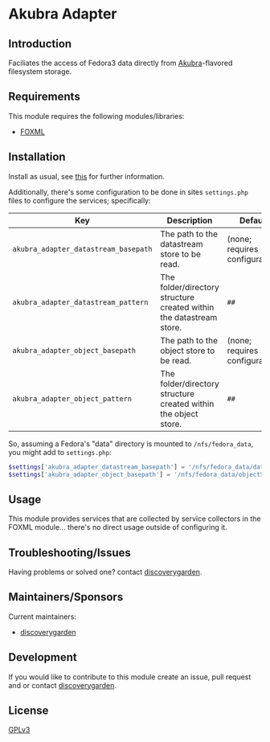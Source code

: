 # Akubra Adapter

## Introduction

Faciliates the access of Fedora3 data directly from [Akubra][akubra]-flavored
filesystem storage.

## Requirements

This module requires the following modules/libraries:

* [FOXML](https://github.com/discoverygarden/foxml)

## Installation

Install as usual, see
[this](https://drupal.org/documentation/install/modules-themes/modules-8) for
further information.

Additionally, there's some configuration to be done in sites `settings.php`
files to configure the services; specifically:

|Key|Description|Default|
|---|---|---|
|`akubra_adapter_datastream_basepath`|The path to the datastream store to be read.| (none; requires configuration) |
|`akubra_adapter_datastream_pattern`|The folder/directory structure created within the datastream store.|`##`|
|`akubra_adapter_object_basepath`|The path to the object store to be read.| (none; requires configuration) |
|`akubra_adapter_object_pattern`|The folder/directory structure created within the object store.|`##`|

So, assuming a Fedora's "data" directory is mounted to `/nfs/fedora_data`, you might add to `settings.php`:

```php
$settings['akubra_adapter_datastream_basepath'] = '/nfs/fedora_data/datastreamStore';
$settings['akubra_adapter_object_basepath'] = '/nfs/fedora_data/objectStore';
```

## Usage

This module provides services that are collected by service collectors in the
FOXML module... there's no direct usage outside of configuring it.

## Troubleshooting/Issues

Having problems or solved one? contact
[discoverygarden](http://support.discoverygarden.ca).

## Maintainers/Sponsors

Current maintainers:

* [discoverygarden](http://www.discoverygarden.ca)

## Development

If you would like to contribute to this module create an issue, pull request
and or contact
[discoverygarden](http://support.discoverygarden.ca).

## License

[GPLv3](http://www.gnu.org/licenses/gpl-3.0.txt)

[akubra]: https://github.com/akubra/akubra
